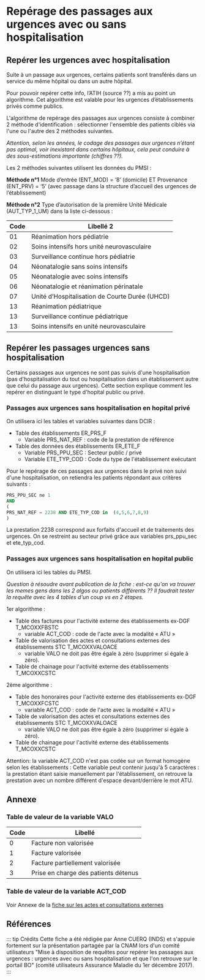 # Repérage des passages aux urgences avec ou sans hospitalisation
<!-- SPDX-License-Identifier: MPL-2.0 -->

## Repérer les urgences avec hospitalisation 

Suite à un passage aux urgences, certains patients sont transférés dans un service du même hôpital ou dans un autre hôpital.

Pour pouvoir repérer cette info, l’ATIH (source ??) a mis au point un algorithme. Cet algorithme est valable pour les urgences d’établissements privés comme publics.

L'algorithme de repérage des passages aux urgences consiste à combiner 2 méthode d'identification : sélectionner l'ensemble des patients ciblés via l'une ou l'autre des 2 méthodes suivantes.

*Attention, selon les années, le codage des passages aux urgences n’étant pas optimal, voir inexistant dans certains hôpitaux, cela peut conduire à des sous-estimations importante (chiffres ??).*

Les 2 méthodes suivantes utilisent les données du PMSI :

**Méthode n°1**
Mode d’entrée (ENT_MOD) = ‘8’ (domicile)
ET 
Provenance (ENT_PRV) = ‘5’ (avec passage dans la structure d’accueil des urgences de l’établissement)

**Méthode n°2**
Type d’autorisation de la première Unité Médicale (AUT_TYP_1_UM) dans la liste ci-dessous :
	

| Code | Libellé 2 |
| -------- | -------- | 
| 01   | Réanimation hors pédiatrie     |
| 02   | Soins intensifs hors unité neurovasculaire     |
| 03   | Surveillance continue hors pédiatrie     |
| 04   | Néonatalogie sans soins intensifs     |
| 05   | Néonatalogie avec soins intensifs     |
| 06   | Néonatalogie et réanimation périnatale     |
| 07   | Unité d’Hospitalisation de Courte Durée (UHCD)   |
| 13   | Réanimation pédiatrique     |
| 13   | Surveillance continue pédiatrique     |
| 13   | Soins intensifs en unité neurovasculaire     |

## Repérer les passages urgences sans hospitalisation 
Certains passages aux urgences ne sont pas suivis d'une hospitalisation (pas d'hospitalisation du tout ou hospitalisation dans un établissement autre que celui du passage aux urgences).
Cette section explique comment les repérer en distinguant le type d'hopital public ou privé.
### Passages aux urgences sans hospitalisation en hopital privé
On utilisera ici les tables et variables suivantes dans DCIR : 
- Table des établissements ER_PRS_F 
    - Variable PRS_NAT_REF : code de la prestation de référence
- Table des données des établissements ER_ETE_F
    - Variable PRS_PPU_SEC : Secteur public / privé
    - Variable ETE_TYP_COD : Code du type de l'établissement exécutant

Pour le repérage de ces passages aux urgences dans le privé non suivi d'une hospitalisation, on retiendra les patients répondant aux critères suivants :

``` sql
PRS_PPU_SEC ne 1
AND 
( 
PRS_NAT_REF = 2238 AND ETE_TYP_COD in  (4,5,6,7,8,9) 
)  
```  

La prestation 2238 correspond aux forfaits d'accueil et de traitements des urgences.
On se restreint au secteur privé grâce aux variables prs_ppu_sec et ete_typ_cod.

### Passages aux urgences sans hospitalisation en hopital public
On utilisera ici les tables  du PMSI.

*Question à résoudre avant publication de la fiche : est-ce qu'on va trouver les memes gens dans les 2 algos ou patients différents ?? Il faudrait tester la requête avec les 4 tables d'un coup vs en 2 étapes.*

1er algorithme :
- Table des factures pour l'activité externe des établissements ex-DGF T_MCOXXFBSTC
    -  variable ACT_COD : code de l'acte avec la modalité « ATU » 
- Table de valorisation des actes et consultations externes des établissements STC T_MCOXXVALOACE 
    - variable VALO ne doit pas être égale à zéro (supprimer si égale à zéro).
- Table de chainage pour l'activité externe des établissements T_MCOXXCSTC 



2ème algorithme :
- Table des honoraires pour l'activité externe des établissements ex-DGF T_MCOXXFCSTC
    -  variable ACT_COD : code de l'acte avec la modalité « ATU » 
- Table de valorisation des actes et consultations externes des établissements STC T_MCOXXVALOACE 
    - variable VALO ne doit pas être égale à zéro (supprimer si égale à zéro).
- Table de chainage pour l'activité externe des établissements T_MCOXXCSTC 



Attention: la variable ACT_COD n'est pas codée sur un format homogène selon les établissements : 
Cette variable peut contenir jusqu'à 5 caractères : la prestation étant saisie manuellement par l'établissement, on retrouve la prestation avec un nombre différent d'espace devant/derrière le mot ATU.


## Annexe


### Table de valeur de la variable VALO
| Code | Libellé |
| -------- | -------- |
| 0    | Facture non valorisée      |
| 1     | Facture valorisée      |
| 2     | Facture partiellement valorisée      |
| 3     | Prise en charge des patients détenus  |


### Table de valeur de la variable ACT_COD
Voir Annexe de la [fiche sur les actes et consultations externes](https://documentation-snds.health-data-hub.fr/fiches/actes_consult_externes.html#annexe)

## Références
::: tip Crédits
Cette fiche a été rédigée par Anne CUERQ (INDS) et s'appuie fortement sur la présentation partagée par la CNAM lors d'un comité utilisateurs "Mise à disposition de requêtes pour repérer les passages aux urgences : urgences avec ou sans hospitalisation et que l'on retrouve sur le portail BO" (comité utilisateurs Assurance Maladie du 1er décembre 2017).
:::